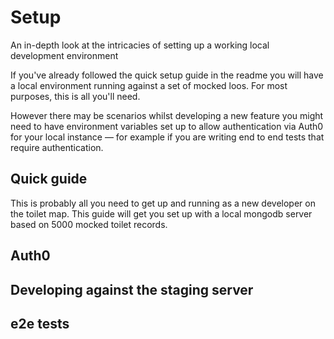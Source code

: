 # Setup

An in-depth look at the intricacies of setting up a working local development environment

If you've already followed the quick setup guide in the readme you will have a local environment running against a set of mocked loos. For most purposes, this is all you'll need.

However there may be scenarios whilst developing a new feature you might need to have environment variables set up to allow authentication via Auth0 for your local instance — for example if you are writing end to end tests that require authentication.

## Quick guide

This is probably all you need to get up and running as a new developer on the toilet map. This guide will get you set up with a local mongodb server based on 5000 mocked toilet records.

## Auth0

## Developing against the staging server

## e2e tests

